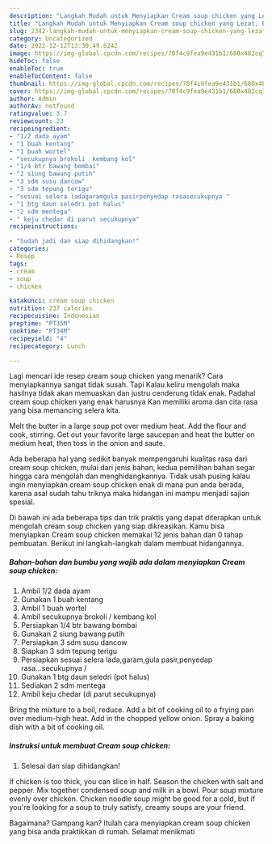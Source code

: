 ```yaml
---
description: "Langkah Mudah untuk Menyiapkan Cream soup chicken yang Lezat, Buat Buka Puasa Bikin Ngiler"
title: "Langkah Mudah untuk Menyiapkan Cream soup chicken yang Lezat, Buat Buka Puasa Bikin Ngiler"
slug: 2342-langkah-mudah-untuk-menyiapkan-cream-soup-chicken-yang-lezat-buat-buka-puasa-bikin-ngiler
category: Uncategorized
date: 2022-12-12T13:30:49.624Z
image: https://img-global.cpcdn.com/recipes/70f4c9fea9e431b1/680x482cq70/cream-soup-chicken-foto-resep-utama.jpg
hideToc: false
enableToc: true
enableTocContent: false
thumbnail: https://img-global.cpcdn.com/recipes/70f4c9fea9e431b1/680x482cq70/cream-soup-chicken-foto-resep-utama.jpg
cover: https://img-global.cpcdn.com/recipes/70f4c9fea9e431b1/680x482cq70/cream-soup-chicken-foto-resep-utama.jpg
author: Admin
authorAv: notfound
ratingvalue: 3.7
reviewcount: 23
recipeingredient:
- "1/2 dada ayam"
- "1 buah kentang"
- "1 buah wortel"
- "secukupnya brokoli  kembang kol"
- "1/4 btr bawang bombai"
- "2 siung bawang putih"
- "3 sdm susu dancow"
- "3 sdm tepung terigu"
- "sesuai selera ladagaramgula pasirpenyedap rasasecukupnya "
- "1 btg daun seledri pot halus"
- "2 sdm mentega"
- " keju chedar di parut secukupnya"
recipeinstructions:

- "Sudah jadi dan siap dihidangkan!"
categories:
- Resep
tags:
- cream
- soup
- chicken

katakunci: cream soup chicken 
nutrition: 237 calories
recipecuisine: Indonesian
preptime: "PT35M"
cooktime: "PT34M"
recipeyield: "4"
recipecategory: Lunch

---
```



Lagi mencari ide resep cream soup chicken yang menarik? Cara menyiapkannya sangat tidak susah. Tapi Kalau keliru mengolah maka hasilnya tidak akan memuaskan dan justru cenderung tidak enak. Padahal cream soup chicken yang enak harusnya Kan memiliki aroma dan cita rasa yang bisa memancing selera kita.


Melt the butter in a large soup pot over medium heat. Add the flour and cook, stirring. Get out your favorite large saucepan and heat the butter on medium heat, then toss in the onion and saute.

Ada beberapa hal yang sedikit banyak mempengaruhi kualitas rasa dari cream soup chicken, mulai dari jenis bahan, kedua pemilihan bahan segar hingga cara mengolah dan menghidangkannya. Tidak usah pusing kalau ingin menyiapkan cream soup chicken enak di mana pun anda berada, karena asal sudah tahu triknya maka hidangan ini mampu menjadi sajian spesial.


Di bawah ini ada beberapa tips dan trik praktis yang dapat diterapkan untuk mengolah cream soup chicken yang siap dikreasikan. Kamu bisa menyiapkan Cream soup chicken memakai 12 jenis bahan dan 0 tahap pembuatan. Berikut ini langkah-langkah dalam membuat hidangannya.

<!--inarticleads1-->

##### Bahan-bahan dan bumbu yang wajib ada dalam menyiapkan Cream soup chicken:

1. Ambil 1/2 dada ayam
1. Gunakan 1 buah kentang
1. Ambil 1 buah wortel
1. Ambil secukupnya brokoli / kembang kol
1. Persiapkan 1/4 btr bawang bombai
1. Gunakan 2 siung bawang putih
1. Persiapkan 3 sdm susu dancow
1. Siapkan 3 sdm tepung terigu
1. Persiapkan sesuai selera lada,garam,gula pasir,penyedap rasa...secukupnya /
1. Gunakan 1 btg daun seledri (pot halus)
1. Sediakan 2 sdm mentega
1. Ambil  keju chedar (di parut secukupnya)


Bring the mixture to a boil, reduce. Add a bit of cooking oil to a frying pan over medium-high heat. Add in the chopped yellow onion. Spray a baking dish with a bit of cooking oil. 

<!--inarticleads2-->

##### Instruksi untuk membuat Cream soup chicken:


1. Selesai dan siap dihidangkan!

If chicken is too thick, you can slice in half. Season the chicken with salt and pepper. Mix together condensed soup and milk in a bowl. Pour soup mixture evenly over chicken. Chicken noodle soup might be good for a cold, but if you&#39;re looking for a soup to truly satisfy, creamy soups are your friend. 

Bagaimana? Gampang kan? Itulah cara menyiapkan cream soup chicken yang bisa anda praktikkan di rumah. Selamat menikmati
